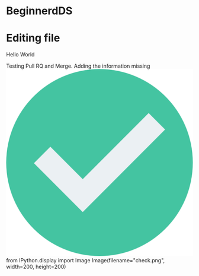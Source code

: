 # BeginnerdDS
# Editing file
Hello World

Testing Pull RQ and Merge.
Adding the information missing
![image](check.png)
from IPython.display import Image
Image(filename="check.png", width=200, height=200)
